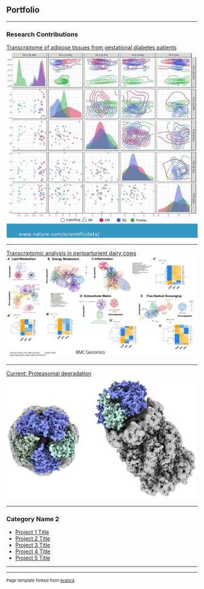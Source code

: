## Portfolio

---

### Research Contributions 

[Transcriptome of adipose tissues from gestational diabetes patients](/sample_page)
<img src="images/Project1.png?raw=true"/>

---
[Transcriptomic analysis in periparturient dairy cows](/sample_page2)
<img src="images/Project2.png?raw=true"/>

---
[Current: Proteasomal degradation](http://example.com/)
<img src="images/Project3.png?raw=true"/>

---

### Category Name 2

- [Project 1 Title](http://example.com/)
- [Project 2 Title](http://example.com/)
- [Project 3 Title](http://example.com/)
- [Project 4 Title](http://example.com/)
- [Project 5 Title](http://example.com/)

---




---
<p style="font-size:11px">Page template forked from <a href="https://github.com/evanca/quick-portfolio">evanca</a></p>
<!-- Remove above link if you don't want to attibute -->
